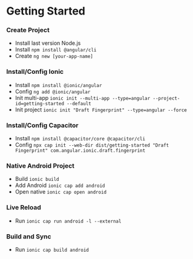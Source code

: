 # Getting Started

### Create Project

- Install last version Node.js
- Install ``npm install @angular/cli``
- Create ``ng new [your-app-name]``

### Install/Config Ionic

- Install ``npm install @ionic/angular``
- Config ``ng add @ionic/angular``
- Init multi-app ``ionic init --multi-app --type=angular --project-id=getting-started --default``
- Init project ``ionic init "Draft Fingerprint" --type=angular --force``

### Install/Config Capacitor

- Install ``npm install @capacitor/core @capacitor/cli``
- Config ``npx cap init --web-dir dist/getting-started "Draft Fingerprint" com.angular.ionic.draft.fingerprint``

### Native Android Project

- Build ``ionic build``
- Add Android ``ionic cap add android``
- Open native ``ionic cap open android``

### Live Reload

- Run ``ionic cap run android -l --external``

### Build and Sync

- Run ``ionic cap build android``